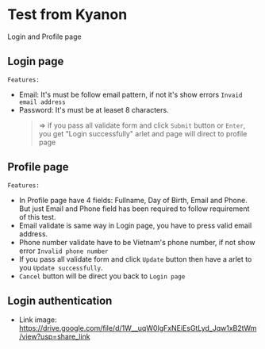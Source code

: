# Test from Kyanon

Login and Profile page

## Login page

`Features:`

- Email: It's must be follow email pattern, if not it's show errors `Invaid email address`
- Password: It's must be at leaset 8 characters.
  > => if you pass all validate form and click `Submit` button or `Enter`, you get "Login successfully" arlet and page will direct to profile page

## Profile page

`Features:`

- In Profile page have 4 fields: Fullname, Day of Birth, Email and Phone. But just Email and Phone field has been required to follow requirement of this test.
- Email validate is same way in Login page, you have to press valid email address.
- Phone number validate have to be Vietnam's phone number, if not show error `Invalid phone number`
- If you pass all validate form and click `Update` button then have a arlet to you `Update successfully`.
- `Cancel` button will be direct you back to `Login page`

## Login authentication

- Link image: https://drive.google.com/file/d/1W__uqW0IgFxNEiEsGtLyd_Jqw1xB2tWm/view?usp=share_link
